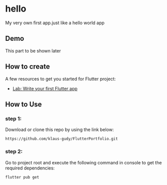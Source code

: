 # hello

My very own first app.just like a hello world app

## Demo

This part to be shown later

## How to create

A few resources to get you started for Flutter project:

- [Lab: Write your first Flutter app](https://docs.flutter.dev/get-started/codelab)

## How to Use
### step 1:
Download or clone this repo by using the link below:
```
https://github.com/klaus-gudy/FlutterPortfolio.git
```
### step 2:
Go to project root and execute the following command in console to get the required dependencies:
```
flutter pub get 
```
